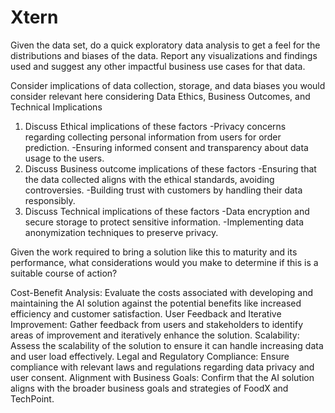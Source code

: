 # Xtern
Given the data set, do a quick exploratory data analysis to get a feel for the distributions and biases of the data.  Report any visualizations and findings used and suggest any other impactful business use cases for that data.



Consider implications of data collection, storage, and data biases you would consider relevant here considering Data Ethics, Business Outcomes, and Technical Implications

1. Discuss Ethical implications of these factors
-Privacy concerns regarding collecting personal information from users for order prediction.
-Ensuring informed consent and transparency about data usage to the users.
2. Discuss Business outcome implications of these factors
-Ensuring that the data collected aligns with the ethical standards, avoiding controversies.
-Building trust with customers by handling their data responsibly.
3. Discuss Technical implications of these factors
-Data encryption and secure storage to protect sensitive information.
-Implementing data anonymization techniques to preserve privacy.

Given the work required to bring a solution like this to maturity and its performance, what considerations would you make to determine if this is a suitable course of action?

Cost-Benefit Analysis:
Evaluate the costs associated with developing and maintaining the AI solution against the potential benefits like increased efficiency and customer satisfaction.
User Feedback and Iterative Improvement:
Gather feedback from users and stakeholders to identify areas of improvement and iteratively enhance the solution.
Scalability:
Assess the scalability of the solution to ensure it can handle increasing data and user load effectively.
Legal and Regulatory Compliance:
Ensure compliance with relevant laws and regulations regarding data privacy and user consent.
Alignment with Business Goals:
Confirm that the AI solution aligns with the broader business goals and strategies of FoodX and TechPoint.
